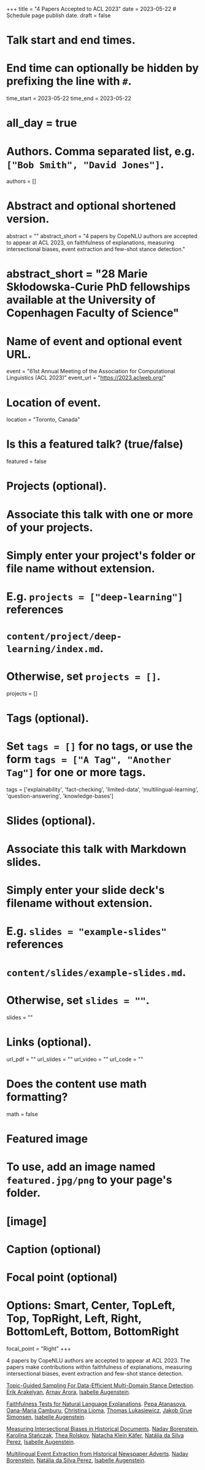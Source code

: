 +++
title = "4 Papers Accepted to ACL 2023"
date = 2023-05-22  # Schedule page publish date.
draft = false

# Talk start and end times.
#   End time can optionally be hidden by prefixing the line with `#`.
time_start = 2023-05-22
time_end = 2023-05-22
# all_day = true

# Authors. Comma separated list, e.g. `["Bob Smith", "David Jones"]`.
authors = []

# Abstract and optional shortened version.
abstract = ""
abstract_short = "4 papers by CopeNLU authors are accepted to appear at ACL 2023, on faithfulness of explanations, measuring intersectional biases, event extraction and few-shot stance detection."
# abstract_short = "28 Marie Skłodowska-Curie PhD fellowships available at the University of Copenhagen Faculty of Science"

# Name of event and optional event URL.
event = "61st Annual Meeting of the Association for Computational Linguistics (ACL 2023)"
event_url = "https://2023.aclweb.org/"

# Location of event.
location = "Toronto, Canada"

# Is this a featured talk? (true/false)
featured = false

# Projects (optional).
#   Associate this talk with one or more of your projects.
#   Simply enter your project's folder or file name without extension.
#   E.g. `projects = ["deep-learning"]` references 
#   `content/project/deep-learning/index.md`.
#   Otherwise, set `projects = []`.
projects = []

# Tags (optional).
#   Set `tags = []` for no tags, or use the form `tags = ["A Tag", "Another Tag"]` for one or more tags.
tags = ['explainability', 'fact-checking', 'limited-data', 'multilingual-learning', 'question-answering', 'knowledge-bases']

# Slides (optional).
#   Associate this talk with Markdown slides.
#   Simply enter your slide deck's filename without extension.
#   E.g. `slides = "example-slides"` references 
#   `content/slides/example-slides.md`.
#   Otherwise, set `slides = ""`.
slides = ""

# Links (optional).
url_pdf = ""
url_slides = ""
url_video = ""
url_code = ""

# Does the content use math formatting?
math = false

# Featured image
# To use, add an image named `featured.jpg/png` to your page's folder. 
# [image]
  # Caption (optional)

  # Focal point (optional)
  # Options: Smart, Center, TopLeft, Top, TopRight, Left, Right, BottomLeft, Bottom, BottomRight
  focal_point = "Right"
+++

4 papers by CopeNLU authors are accepted to appear at ACL 2023. The papers make contributions within faithfulness of explanations, measuring intersectional biases, event extraction and few-shot stance detection.

<a href="/publication/2023_acl_arakelyan/">Topic-Guided Sampling For Data-Efficient Multi-Domain Stance Detection</a>.
<a href="/authors/erik-arakelyan/">Erik Arakelyan</a>, <a href="/authors/arnav-arora/">Arnav Arora</a>, <a href="/authors/isabelle-augenstein/">Isabelle Augenstein</a>.

<a href="/publication/2023_acl_atanasova/">Faithfulness Tests for Natural Language Explanations</a>.
<a href="/authors/pepa-atanasova/">Pepa Atanasova</a>, <a href="/authors/oana-maria-camburu/">Oana-Maria Camburu</a>, <a href="/authors/christina-lioma/">Christina Lioma</a>, <a href="/authors/thomas-lukasiewicz/">Thomas Lukasiewicz</a>, <a href="/authors/jakob-grue-simonsen/">Jakob Grue Simonsen</a>, <a href="/authors/isabelle-augenstein/">Isabelle Augenstein</a>.

<a href="/publication/2023_acl_borenstein_measuring/">Measuring Intersectional Biases in Historical Documents</a>.
<a href="/authors/nadav-borenstein/">Nadav Borenstein</a>, <a href="/authors/karolina-sta%C5%84czak/"> Karolina Stańczak</a>, <a href="/authors/thea-rolskov/">Thea Rolskov</a>, <a href="/authors/natacha-klein-k%C3%A4fer/">Natacha Klein Käfer</a>, <a href="/authors/nat%C3%A1lia-da-silva-perez/">Natália da Silva Perez</a>, <a href="/authors/isabelle-augenstein/">Isabelle Augenstein</a>.

<a href="/publication/2023_acl_borenstein_measuring/">Multilingual Event Extraction from Historical Newspaper Adverts</a>.
<a href="/authors/nadav-borenstein/">Nadav Borenstein</a>, <a href="/authors/nat%C3%A1lia-da-silva-perez/">Natália da Silva Perez</a>, <a href="/authors/isabelle-augenstein/">Isabelle Augenstein</a>.
